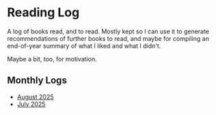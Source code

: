 # Reading Log

A log of books read, and to read. Mostly kept so I can use it to generate recommendations of further books to read, and maybe for compiling an end-of-year summary of what I liked and what I didn't.

Maybe a bit, too, for motivation.

## Monthly Logs

* [August 2025](https://github.com/biesnecker/reading-log/blob/main/2025-08.md)
* [July 2025](https://github.com/biesnecker/reading-log/blob/main/2025-07.md)
